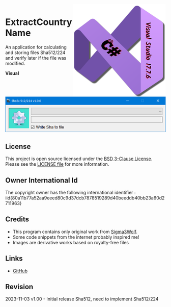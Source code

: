 <img src="/images/cSharp_17.7.6.png" align="right" height="290"/>

# ExtractCountryName

An application for calculating and storing files Sha512/224 and verify later if the file was modified.

**Visual**

![ShaEx output](images/visual.png)

## License

This project is open source licensed under the [BSD 3-Clause License](https://opensource.org/license/bsd-3-clause/).
Please see the [LICENSE file](/LICENSE.txt) for more information.

## Owner International Id

The copyright owner has the following international identifier :
iid{80a11b77a52aa9eeed80c9d37dcb7878519289d40beeddb40bb23a60d2711963}

## Credits

- This program contains only original work from [Sigma3Wolf](https://github.com/Sigma3Wolf).
- Some code snippets from the internet probably inspired me!
- Images are derivative works based on royalty-free files

## Links

- [GitHub](https://github.com/Sigma3Wolf/DesktopApp/)

## Revision

2023-11-03 v1.00 - Initial release Sha512, need to implement Sha512/224

